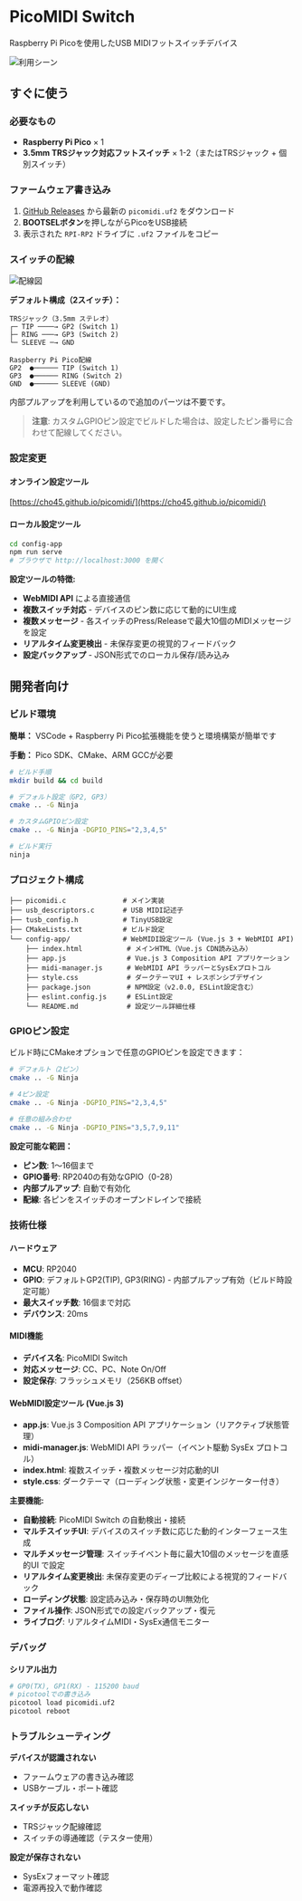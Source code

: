 # PicoMIDI Switch

Raspberry Pi Picoを使用したUSB MIDIフットスイッチデバイス

![利用シーン]( ./doc/example-photo.jpg )


## すぐに使う

### 必要なもの

- **Raspberry Pi Pico** × 1
- **3.5mm TRSジャック対応フットスイッチ** × 1-2（またはTRSジャック + 個別スイッチ）

### ファームウェア書き込み

1. [GitHub Releases](https://github.com/cho45/picomidi/releases) から最新の `picomidi.uf2` をダウンロード
2. **BOOTSELボタン**を押しながらPicoをUSB接続
3. 表示された `RPI-RP2` ドライブに `.uf2` ファイルをコピー

### スイッチの配線

![配線図]( ./doc/picomidi.drawio.png )

**デフォルト構成（2スイッチ）：**
```
TRSジャック（3.5mm ステレオ）
┌─ TIP ────→ GP2 (Switch 1)
├─ RING ───→ GP3 (Switch 2)
└─ SLEEVE ─→ GND
```

```
Raspberry Pi Pico配線
GP2  ●────── TIP (Switch 1)
GP3  ●────── RING (Switch 2)  
GND  ●────── SLEEVE (GND)
```

内部プルアップを利用しているので追加のパーツは不要です。

> **注意**: カスタムGPIOピン設定でビルドした場合は、設定したピン番号に合わせて配線してください。

### 設定変更

#### オンライン設定ツール
[https://cho45.github.io/picomidi/](https://cho45.github.io/picomidi/)

#### ローカル設定ツール
```bash
cd config-app
npm run serve
# ブラウザで http://localhost:3000 を開く
```

**設定ツールの特徴:**
- **WebMIDI API** による直接通信
- **複数スイッチ対応** - デバイスのピン数に応じて動的にUI生成
- **複数メッセージ** - 各スイッチのPress/Releaseで最大10個のMIDIメッセージを設定
- **リアルタイム変更検出** - 未保存変更の視覚的フィードバック
- **設定バックアップ** - JSON形式でのローカル保存/読み込み

## 開発者向け

### ビルド環境

**簡単：** VSCode + Raspberry Pi Pico拡張機能を使うと環境構築が簡単です

**手動：** Pico SDK、CMake、ARM GCCが必要

```bash
# ビルド手順
mkdir build && cd build

# デフォルト設定（GP2, GP3）
cmake .. -G Ninja

# カスタムGPIOピン設定
cmake .. -G Ninja -DGPIO_PINS="2,3,4,5"

# ビルド実行
ninja
```

### プロジェクト構成

```
├── picomidi.c              # メイン実装
├── usb_descriptors.c       # USB MIDI記述子
├── tusb_config.h           # TinyUSB設定
├── CMakeLists.txt          # ビルド設定
└── config-app/             # WebMIDI設定ツール (Vue.js 3 + WebMIDI API)
    ├── index.html           # メインHTML（Vue.js CDN読み込み）
    ├── app.js               # Vue.js 3 Composition API アプリケーション
    ├── midi-manager.js      # WebMIDI API ラッパーとSysExプロトコル
    ├── style.css            # ダークテーマUI + レスポンシブデザイン
    ├── package.json         # NPM設定（v2.0.0, ESLint設定含む）
    ├── eslint.config.js     # ESLint設定
    └── README.md            # 設定ツール詳細仕様
```

### GPIOピン設定

ビルド時にCMakeオプションで任意のGPIOピンを設定できます：

```bash
# デフォルト（2ピン）
cmake .. -G Ninja

# 4ピン設定
cmake .. -G Ninja -DGPIO_PINS="2,3,4,5"

# 任意の組み合わせ
cmake .. -G Ninja -DGPIO_PINS="3,5,7,9,11"
```

**設定可能な範囲：**
- **ピン数**: 1〜16個まで
- **GPIO番号**: RP2040の有効なGPIO（0-28）
- **内部プルアップ**: 自動で有効化
- **配線**: 各ピンをスイッチのオープンドレインで接続

### 技術仕様

#### ハードウェア
- **MCU**: RP2040
- **GPIO**: デフォルトGP2(TIP), GP3(RING) - 内部プルアップ有効（ビルド時設定可能）
- **最大スイッチ数**: 16個まで対応
- **デバウンス**: 20ms

#### MIDI機能
- **デバイス名**: PicoMIDI Switch
- **対応メッセージ**: CC、PC、Note On/Off
- **設定保存**: フラッシュメモリ（256KB offset）

#### WebMIDI設定ツール (Vue.js 3)
- **app.js**: Vue.js 3 Composition API アプリケーション（リアクティブ状態管理）
- **midi-manager.js**: WebMIDI API ラッパー（イベント駆動 SysEx プロトコル）
- **index.html**: 複数スイッチ・複数メッセージ対応動的UI
- **style.css**: ダークテーマ（ローディング状態・変更インジケーター付き）

**主要機能:**
- **自動接続**: PicoMIDI Switch の自動検出・接続
- **マルチスイッチUI**: デバイスのスイッチ数に応じた動的インターフェース生成
- **マルチメッセージ管理**: スイッチイベント毎に最大10個のメッセージを直感的UI で設定
- **リアルタイム変更検出**: 未保存変更のディープ比較による視覚的フィードバック
- **ローディング状態**: 設定読み込み・保存時のUI無効化
- **ファイル操作**: JSON形式での設定バックアップ・復元
- **ライブログ**: リアルタイムMIDI・SysEx通信モニター

### デバッグ

**シリアル出力**
```bash
# GP0(TX), GP1(RX) - 115200 baud
# picotoolでの書き込み
picotool load picomidi.uf2
picotool reboot
```
### トラブルシューティング

**デバイスが認識されない**
- ファームウェアの書き込み確認
- USBケーブル・ポート確認

**スイッチが反応しない**
- TRSジャック配線確認
- スイッチの導通確認（テスター使用）

**設定が保存されない**
- SysExフォーマット確認
- 電源再投入で動作確認
